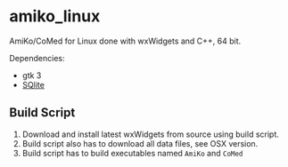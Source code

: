 # amiko_linux
AmiKo/CoMed for Linux done with wxWidgets and C++, 64 bit.

Dependencies:

- gtk 3
- [SQlite](https://www.sqlite.org/)

## Build Script
1. Download and install latest wxWidgets from source using build script.
2. Build script also has to download all data files, see OSX version.
3. Build script has to build executables named `AmiKo` and `CoMed`

